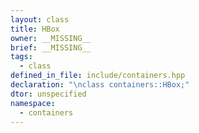```yaml
---
layout: class
title: HBox
owner: __MISSING__
brief: __MISSING__
tags:
  - class
defined_in_file: include/containers.hpp
declaration: "\nclass containers::HBox;"
dtor: unspecified
namespace:
  - containers
---
```


